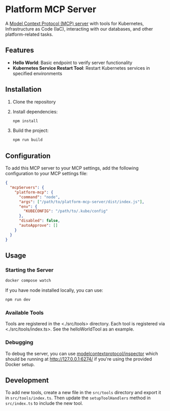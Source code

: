 # Platform MCP Server

A [Model Context Protocol (MCP) server](https://modelcontextprotocol.io/introduction) with tools for Kubernetes, Infrastructure as Code (IaC), interacting with our databases, and other platform-related tasks.

## Features

- **Hello World**: Basic endpoint to verify server functionality
- **Kubernetes Service Restart Tool**: Restart Kubernetes services in specified environments

## Installation

1. Clone the repository
2. Install dependencies:

    ```sh
    npm install
    ```

3. Build the project:

    ```sh
    npm run build
    ```

## Configuration

To add this MCP server to your MCP settings, add the following configuration to your MCP settings file:

```json
{
  "mcpServers": {
    "platform-mcp": {
      "command": "node",
      "args": ["/path/to/platform-mcp-server/dist/index.js"],
      "env": {
        "KUBECONFIG": "/path/to/.kube/config"
      },
      "disabled": false,
      "autoApprove": []
    }
  }
}
```

## Usage

### Starting the Server

```sh
docker compose watch
```

If you have node installed locally, you can use:

```sh
npm run dev
```

### Available Tools

Tools are registered in the <./src/tools> directory. Each tool is registered via <./src/tools/index.ts>. See the helloWorldTool as an example.

### Debugging

To debug the server, you can use [modelcontextprotocol/inspector](https://github.com/modelcontextprotocol/inspector) which should be running at <http://127.0.0.1:6274/> if you're using the provided Docker setup.

## Development

To add new tools, create a new file in the `src/tools` directory and export it in `src/tools/index.ts`. Then update the `setupToolHandlers` method in `src/index.ts` to include the new tool.
